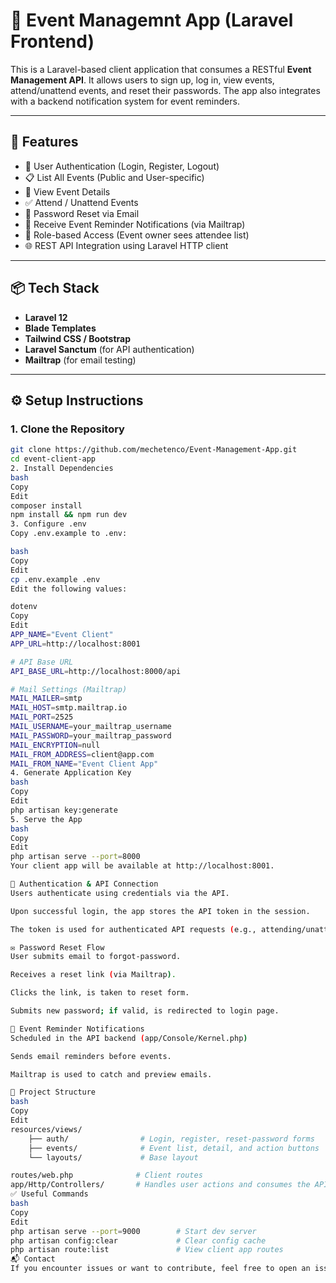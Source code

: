 # 📅 Event Managemnt App (Laravel Frontend)

This is a Laravel-based client application that consumes a RESTful **Event Management API**. It allows users to sign up, log in, view events, attend/unattend events, and reset their passwords. The app also integrates with a backend notification system for event reminders.

---

## 🚀 Features

- 🔐 User Authentication (Login, Register, Logout)
- 📋 List All Events (Public and User-specific)
- 📝 View Event Details
- ✅ Attend / Unattend Events
- 📩 Password Reset via Email
- 🔔 Receive Event Reminder Notifications (via Mailtrap)
- 🎯 Role-based Access (Event owner sees attendee list)
- 🌐 REST API Integration using Laravel HTTP client

---

## 📦 Tech Stack

- **Laravel 12**
- **Blade Templates**
- **Tailwind CSS / Bootstrap**
- **Laravel Sanctum** (for API authentication)
- **Mailtrap** (for email testing)

---

## ⚙️ Setup Instructions

### 1. Clone the Repository

```bash
git clone https://github.com/mechetenco/Event-Management-App.git
cd event-client-app
2. Install Dependencies
bash
Copy
Edit
composer install
npm install && npm run dev
3. Configure .env
Copy .env.example to .env:

bash
Copy
Edit
cp .env.example .env
Edit the following values:

dotenv
Copy
Edit
APP_NAME="Event Client"
APP_URL=http://localhost:8001

# API Base URL
API_BASE_URL=http://localhost:8000/api

# Mail Settings (Mailtrap)
MAIL_MAILER=smtp
MAIL_HOST=smtp.mailtrap.io
MAIL_PORT=2525
MAIL_USERNAME=your_mailtrap_username
MAIL_PASSWORD=your_mailtrap_password
MAIL_ENCRYPTION=null
MAIL_FROM_ADDRESS=client@app.com
MAIL_FROM_NAME="Event Client App"
4. Generate Application Key
bash
Copy
Edit
php artisan key:generate
5. Serve the App
bash
Copy
Edit
php artisan serve --port=8000
Your client app will be available at http://localhost:8001.

🔑 Authentication & API Connection
Users authenticate using credentials via the API.

Upon successful login, the app stores the API token in the session.

The token is used for authenticated API requests (e.g., attending/unattending events).

✉️ Password Reset Flow
User submits email to forgot-password.

Receives a reset link (via Mailtrap).

Clicks the link, is taken to reset form.

Submits new password; if valid, is redirected to login page.

🔔 Event Reminder Notifications
Scheduled in the API backend (app/Console/Kernel.php)

Sends email reminders before events.

Mailtrap is used to catch and preview emails.

📂 Project Structure
bash
Copy
Edit
resources/views/
    ├── auth/                # Login, register, reset-password forms
    ├── events/              # Event list, detail, and action buttons
    └── layouts/             # Base layout

routes/web.php              # Client routes
app/Http/Controllers/       # Handles user actions and consumes the API
✅ Useful Commands
bash
Copy
Edit
php artisan serve --port=9000        # Start dev server
php artisan config:clear             # Clear config cache
php artisan route:list               # View client app routes
📬 Contact
If you encounter issues or want to contribute, feel free to open an issue or reach out!

